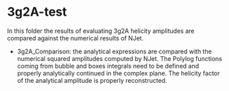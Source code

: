 # 3g2A-test
In this folder the results of evaluating 3g2A helicity amplitudes are compared against the numerical results of NJet.

* 3g2A_Comparison: the analytical expressions are compared with the numerical squared amplitudes computed by NJet. The Polylog functions coming from bubble and boxes integrals need to be defined and properly analytically continued in the complex plane. The helicity factor of the analytical amplitude is properly reconstructed.
